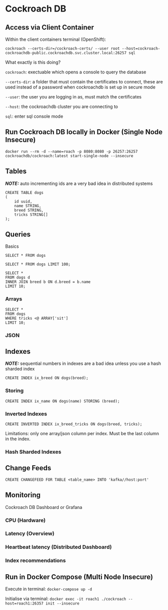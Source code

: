 # Cockroach DB

## Access via Client Container

Within the client containers terminal (OpenShift):

`cockroach --certs-dir=/cockroach-certs/ --user root --host=cockroach-cockroachdb-public.cockroachdb.svc.cluster.local:26257 sql`

What exactly is this doing? 

`cockroach`: exectuable which opens a console to query the database

`--certs-dir`: a folder that must contain the certificates to connect, these are used instead of a password when cockroachdb is set up in secure mode

`--user`: the user you are logging in as, must match the certificates

`--host`: the cockroachdb cluster you are connecting to

`sql`: enter sql console mode

## Run Cockroach DB locally in Docker (Single Node Insecure)

`docker run --rm -d --name=roach -p 8080:8080 -p 26257:26257 cockroachdb/cockroach:latest start-single-node --insecure`

## Tables

**_NOTE:_** auto incrementing ids are a very bad idea in distributed systems

```
CREATE TABLE dogs
(
    id uuid,
    name STRING,
    breed STRING,
    tricks STRING[]
);
```

## Queries

Basics

`SELECT * FROM dogs`

`SELECT * FROM dogs LIMIT 100;`

```
SELECT *
FROM dogs d
INNER JOIN breed b ON d.breed = b.name
LIMIT 10;
```

### Arrays

```
SELECT *
FROM dogs
WHERE tricks <@ ARRAY['sit']
LIMIT 10;
```

### JSON



## Indexes

**_NOTE:_** sequential numbers in indexes are a bad idea unless you use a hash sharded index

`CREATE INDEX ix_breed ON dogs(breed);`

### Storing

`CREATE INDEX ix_name ON dogs(name) STORING (breed);`

### Inverted Indexes

`CREATE INVERTED INDEX ix_breed_tricks ON dogs(breed, tricks);`

Limitations: only one array/json column per index. Must be the last column in the index.

### Hash Sharded Indexes


## Change Feeds

`CREATE CHANGEFEED FOR TABLE <table_name> INTO 'kafka//host:port'`

## Monitoring

Cockroach DB Dashboard or Grafana

### CPU (Hardware)

### Latency (Overview)

### Heartbeat latency (Distributed Dashboard)

### Index recommendations


## Run in Docker Compose (Multi Node Insecure)

Execute in terminal:
`docker-compose up -d`

Initialise via terminal:
`docker exec -it roach1 ./cockroach --host=roach1:26357 init --insecure`
